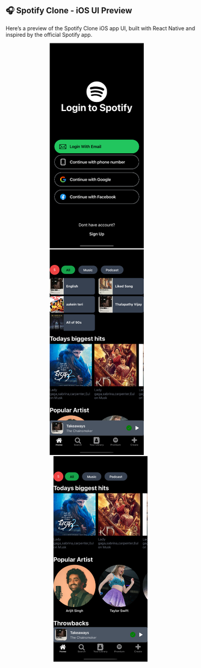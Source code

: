 ## 🎧 Spotify Clone - iOS UI Preview

Here’s a preview of the Spotify Clone iOS app UI, built with React Native and inspired by the official Spotify app.

<div align="center">
  <img src="Screenshots/login.png" alt="Login Screen" width="250" style="margin-right:20px;" />
  <img src="Screenshots/home.png" alt="Home Screen" width="250" style="margin-right:20px;" />
  <img src="Screenshots/s3.png" alt="Now Playing Screen" width="250" />
</div>
